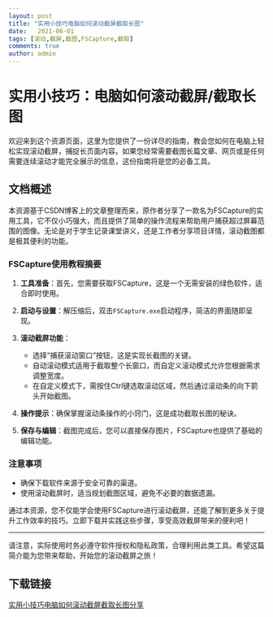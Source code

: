 ```yaml
---
layout: post
title: "实用小技巧电脑如何滚动截屏截取长图"
date:   2021-06-01
tags: [滚动,截屏,截图,FSCapture,截取]
comments: true
author: admin
---
```

# 实用小技巧：电脑如何滚动截屏/截取长图

欢迎来到这个资源页面，这里为您提供了一份详尽的指南，教会您如何在电脑上轻松实现滚动截屏，捕捉长页面内容。如果您经常需要截图长篇文章、网页或是任何需要连续滚动才能完全展示的信息，这份指南将是您的必备工具。

## 文档概述

本资源基于CSDN博客上的文章整理而来，原作者分享了一款名为FSCapture的实用工具，它不仅小巧强大，而且提供了简单的操作流程来帮助用户捕获超过屏幕范围的图像。无论是对于学生记录课堂讲义，还是工作者分享项目详情，滚动截图都是极其便利的功能。

### FSCapture使用教程摘要

1. **工具准备**：首先，您需要获取FSCapture，这是一个无需安装的绿色软件，适合即时使用。
   
2. **启动与设置**：解压缩后，双击`FSCapture.exe`启动程序，简洁的界面随即呈现。

3. **滚动截屏功能**：
   - 选择“捕获滚动窗口”按钮，这是实现长截图的关键。
   - 自动滚动模式适用于截取整个长窗口，而自定义滚动模式允许您根据需求调整宽度。
   - 在自定义模式下，需按住Ctrl键选取滚动区域，然后通过滚动条的向下箭头开始截图。

4. **操作提示**：确保掌握滚动条操作的小窍门，这是成功截取长图的秘诀。

5. **保存与编辑**：截图完成后，您可以直接保存图片，FSCapture也提供了基础的编辑功能。

### 注意事项

- 确保下载软件来源于安全可靠的渠道。
- 使用滚动截屏时，适当规划截图区域，避免不必要的数据遗漏。

通过本资源，您不仅能学会使用FSCapture进行滚动截屏，还能了解到更多关于提升工作效率的技巧。立即下载并实践这些步骤，享受高效截屏带来的便利吧！

---

请注意，实际使用时务必遵守软件授权和隐私政策，合理利用此类工具。希望这篇简介能为您带来帮助，开始您的滚动截屏之旅！

## 下载链接

[实用小技巧电脑如何滚动截屏截取长图分享](https://pan.quark.cn/s/880a4e95708f)